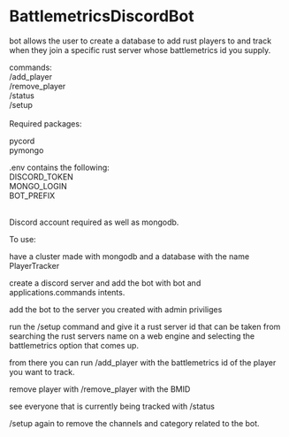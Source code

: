 # BattlemetricsDiscordBot

bot allows the user to create a database to add rust players to and track when they join a specific rust server whose battlemetrics id you supply.<br>

commands:<br>
/add_player<br>
/remove_player<br>
/status<br>
/setup<br>
<br>
Required packages:

pycord <br>
pymongo


.env contains the following:<br>
DISCORD_TOKEN<br>
MONGO_LOGIN<br>
BOT_PREFIX<br>
<br>


Discord account required as well as mongodb.<br>

To use:<br>

have a cluster made with mongodb and a database with the name PlayerTracker<br>

create a discord server and add the bot with bot and applications.commands intents. <br>

add the bot to the server you created with admin priviliges<br>

run the /setup command and give it a rust server id that can be taken from searching the rust servers name on a web engine and selecting the battlemetrics option that comes up. <br>

from there you can run /add_player with the battlemetrics id of the player you want to track.<br>

remove player with /remove_player with the BMID<br>

see everyone that is currently being tracked with /status<br>

/setup again to remove the channels and category related to the bot.

